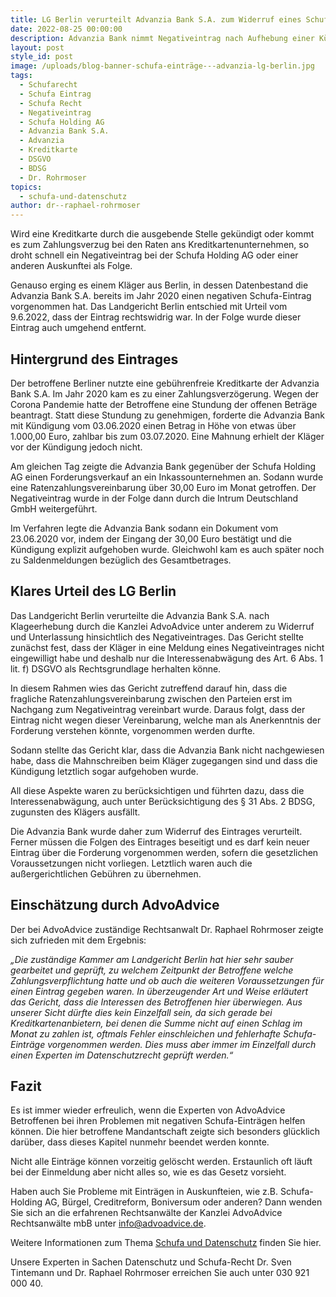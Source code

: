 ```yaml
---
title: LG Berlin verurteilt Advanzia Bank S.A. zum Widerruf eines Schufa-Eintrages
date: 2022-08-25 00:00:00
description: Advanzia Bank nimmt Negativeintrag nach Aufhebung einer Kündigung vor
layout: post
style_id: post
image: /uploads/blog-banner-schufa-einträge---advanzia-lg-berlin.jpg
tags:
  - Schufarecht
  - Schufa Eintrag
  - Schufa Recht
  - Negativeintrag
  - Schufa Holding AG
  - Advanzia Bank S.A.
  - Advanzia
  - Kreditkarte
  - DSGVO
  - BDSG
  - Dr. Rohrmoser
topics:
  - schufa-und-datenschutz
author: dr--raphael-rohrmoser
---
```

Wird eine Kreditkarte durch die ausgebende Stelle gekündigt oder kommt es zum Zahlungsverzug bei den Raten ans Kreditkartenunternehmen, so droht schnell ein Negativeintrag bei der Schufa Holding AG oder einer anderen Auskunftei als Folge.

Genauso erging es einem Kläger aus Berlin, in dessen Datenbestand die Advanzia Bank S.A. bereits im Jahr 2020 einen negativen Schufa-Eintrag vorgenommen hat. Das Landgericht Berlin entschied mit Urteil vom 9.6.2022, dass der Eintrag rechtswidrig war. In der Folge wurde dieser Eintrag auch umgehend entfernt.

## **Hintergrund des Eintrages**

Der betroffene Berliner nutzte eine gebührenfreie Kreditkarte der Advanzia Bank S.A. Im Jahr 2020 kam es zu einer Zahlungsverzögerung. Wegen der Corona Pandemie hatte der Betroffene eine Stundung der offenen Beträge beantragt. Statt diese Stundung zu genehmigen, forderte die Advanzia Bank mit Kündigung vom 03.06.2020 einen Betrag in Höhe von etwas über 1.000,00 Euro, zahlbar bis zum 03.07.2020. Eine Mahnung erhielt der Kläger vor der Kündigung jedoch nicht.

Am gleichen Tag zeigte die Advanzia Bank gegenüber der Schufa Holding AG einen Forderungsverkauf an ein Inkassounternehmen an. Sodann wurde eine Ratenzahlungsvereinbarung über 30,00 Euro im Monat getroffen. Der Negativeintrag wurde in der Folge dann durch die Intrum Deutschland GmbH weitergeführt.

Im Verfahren legte die Advanzia Bank sodann ein Dokument vom 23.06.2020 vor, indem der Eingang der 30,00 Euro bestätigt und die Kündigung explizit aufgehoben wurde. Gleichwohl kam es auch später noch zu Saldenmeldungen bezüglich des Gesamtbetrages.

## **Klares Urteil des LG Berlin**

Das Landgericht Berlin verurteilte die Advanzia Bank S.A. nach Klageerhebung durch die Kanzlei AdvoAdvice unter anderem zu Widerruf und Unterlassung hinsichtlich des Negativeintrages. Das Gericht stellte zunächst fest, dass der Kläger in eine Meldung eines Negativeintrages nicht eingewilligt habe und deshalb nur die Interessenabwägung des Art. 6 Abs. 1 lit. f) DSGVO als Rechtsgrundlage herhalten könne.

In diesem Rahmen wies das Gericht zutreffend darauf hin, dass die fragliche Ratenzahlungsvereinbarung zwischen den Parteien erst im Nachgang zum Negativeintrag vereinbart wurde. Daraus folgt, dass der Eintrag nicht wegen dieser Vereinbarung, welche man als Anerkenntnis der Forderung verstehen könnte, vorgenommen werden durfte.

Sodann stellte das Gericht klar, dass die Advanzia Bank nicht nachgewiesen habe, dass die Mahnschreiben beim Kläger zugegangen sind und dass die Kündigung letztlich sogar aufgehoben wurde.

All diese Aspekte waren zu berücksichtigen und führten dazu, dass die Interessenabwägung, auch unter Berücksichtigung des § 31 Abs. 2 BDSG, zugunsten des Klägers ausfällt.

Die Advanzia Bank wurde daher zum Widerruf des Eintrages verurteilt. Ferner müssen die Folgen des Eintrages beseitigt und es darf kein neuer Eintrag über die Forderung vorgenommen werden, sofern die gesetzlichen Voraussetzungen nicht vorliegen. Letztlich waren auch die außergerichtlichen Gebühren zu übernehmen.

## **Einschätzung durch AdvoAdvice**

Der bei AdvoAdvice zuständige Rechtsanwalt Dr. Raphael Rohrmoser zeigte sich zufrieden mit dem Ergebnis:

*„Die zuständige Kammer am Landgericht Berlin hat hier sehr sauber gearbeitet und geprüft, zu welchem Zeitpunkt der Betroffene welche Zahlungsverpflichtung hatte und ob auch die weiteren Voraussetzungen für einen Eintrag gegeben waren. In überzeugender Art und Weise erläutert das Gericht, dass die Interessen des Betroffenen hier überwiegen. Aus unserer Sicht dürfte dies kein Einzelfall sein, da sich gerade bei Kreditkartenanbietern, bei denen die Summe nicht auf einen Schlag im Monat zu zahlen ist, oftmals Fehler einschleichen und fehlerhafte Schufa-Einträge vorgenommen werden. Dies muss aber immer im Einzelfall durch einen Experten im Datenschutzrecht geprüft werden.“*

## Fazit

Es ist immer wieder erfreulich, wenn die Experten von AdvoAdvice Betroffenen bei ihren Problemen mit negativen Schufa-Einträgen helfen können. Die hier betroffene Mandantschaft zeigte sich besonders glücklich darüber, dass dieses Kapitel nunmehr beendet werden konnte.

Nicht alle Einträge können vorzeitig gelöscht werden. Erstaunlich oft läuft bei der Einmeldung aber nicht alles so, wie es das Gesetz vorsieht.

Haben auch Sie Probleme mit Einträgen in Auskunfteien, wie z.B. Schufa-Holding AG, Bürgel, Creditreform, Boniversum oder anderen? Dann wenden Sie sich an die erfahrenen Rechtsanwälte der Kanzlei AdvoAdvice Rechtsanwälte mbB unter [info@advoadvice.de](mailto:info@advoadvice.de).

Weitere Informationen zum Thema [Schufa und Datenschutz](/themen/schufa-und-datenschutz/)&nbsp;finden Sie hier.&nbsp;

Unsere Experten in Sachen Datenschutz und Schufa-Recht Dr. Sven Tintemann und Dr. Raphael Rohrmoser erreichen Sie auch unter 030 921 000 40.